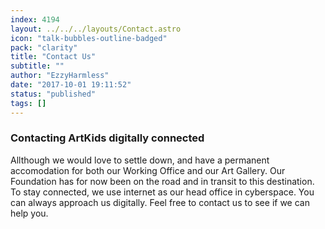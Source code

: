 ```yaml
---
index: 4194
layout: ../../../layouts/Contact.astro
icon: "talk-bubbles-outline-badged"
pack: "clarity"
title: "Contact Us"
subtitle: ""
author: "EzzyHarmless"
date: "2017-10-01 19:11:52"
status: "published"
tags: []
---
```


### Contacting ArtKids digitally connected

Allthough we would love to settle down, and have a permanent accomodation for both our Working Office and our Art Gallery. Our Foundation has for now been on the road and in transit to this destination. To stay connected, we use internet as our head office in cyberspace. You can always approach us digitally. Feel free to contact us to see if we can help you.
